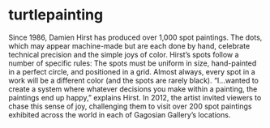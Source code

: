 # turtlepainting

Since 1986, Damien Hirst has produced over 1,000 spot paintings. 
The dots, which may appear machine-made but are each done by hand, 
celebrate technical precision and the simple joys of color. 
Hirst’s spots follow a number of specific rules: The spots must be uniform in size, 
hand-painted in a perfect circle, and positioned in a grid. 
Almost always, every spot in a work will be a different color (and the spots are rarely black). 
“I...wanted to create a system where whatever decisions you make within a painting, the paintings end up happy,” explains Hirst. 
In 2012, the artist invited viewers to chase this sense of joy, 
challenging them to visit over 200 spot paintings exhibited across the world in each of Gagosian Gallery’s locations.
